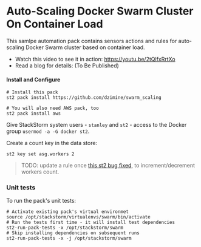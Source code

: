 # Auto-Scaling Docker Swarm Cluster On Container Load

This samlpe automation pack contains sensors actions and rules
for auto-scaling Docker Swarm cluster based on container load.


* Watch this video to see it in action: https://youtu.be/2tQlfxRrtXo
* Read a blog for details: (To Be Published)


#### Install and Configure

```
# Install this pack
st2 pack install https://github.com/dzimine/swarm_scaling

# You will also need AWS pack, too
st2 pack install aws

```

Give StackStorm system users - `stanley` and `st2` - access to the Docker group `usermod -a -G docker st2`.

Create a count key in the data store:

```
st2 key set asg.workers 2
```

> TODO: update a rule once [this st2 bug fixed](https://github.com/StackStorm/st2/issues/3407),
to increment/decrement workers count.


### Unit tests

To run the pack's unit tests:

```
# Activate existing pack's virtual environmet
source /opt/stackstorm/virtualenvs/swarm/bin/activate
# Run the tests first time - it will install test dependencies
st2-run-pack-tests -x /opt/stackstorm/swarm
# Skip installing dependencies on subsequent runs
st2-run-pack-tests -x -j /opt/stackstorm/swarm
```
